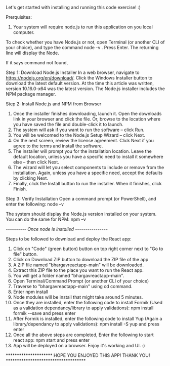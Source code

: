 Let's get started with installing and running this code exercise! :)

Prerquisites:
1. Your system will require node.js to run this application on you local computer.

To check whether you have Node.js or not, open Terminal (or another CLI of your choice), and type the command node -v . Press Enter. The returning line will display the Node.

If it says command not found,

Step 1: Download Node.js Installer
In a web browser, navigate to https://nodejs.org/en/download/. Click the Windows Installer button to download the latest default version. At the time this article was written, version 10.16.0-x64 was the latest version. The Node.js installer includes the NPM package manager.

Step 2: Install Node.js and NPM from Browser
1. Once the installer finishes downloading, launch it. Open the downloads link in your browser and click the file. Or, browse to the location where you have saved the file and double-click it to launch.
2. The system will ask if you want to run the software – click Run.
3. You will be welcomed to the Node.js Setup Wizard – click Next.
4. On the next screen, review the license agreement. Click Next if you agree to the terms and install the software.
5. The installer will prompt you for the installation location. Leave the default location, unless you have a specific need to install it somewhere else – then click Next.
6. The wizard will let you select components to include or remove from the installation. Again, unless you have a specific need, accept the defaults by clicking Next.
7. Finally, click the Install button to run the installer. When it finishes, click Finish.

Step 3: Verify Installation
Open a command prompt (or PowerShell), and enter the following:
node –v

The system should display the Node.js version installed on your system. You can do the same for NPM:
npm –v


*---------- Once node is installed ----------------*

Steps to be followed to download and deploy the React app:

1. Click on "Code" (green button) button on top right corner next to "Go to file" button.
2. Click on Download ZIP button to download the ZIP file of the app
3. A ZIP file named "bhargavreactapp-main" will be downloaded.
4. Extract this ZIP file to the place you want to run the React app.
5. You will get a folder named "bhargavreactapp-main".
6. Open Terminal/Command Prompt (or another CLI of your choice) 
7. Traverse to "bhargavreactapp-main" using cd command.
8. Enter npm install
9. Node modules will be install that might take around 5 minutes.
10. Once they are installed, enter the following code to install Formik (Used as a validation dependancy/library to apply validations):
    npm install formik --save
     and press enter
11. After Formik is installed, enter the following code to install Yup (Again a library/dependancy to apply validations):
    npm install -S yup
     and press enter
12. Once all the above steps are completed, Enter the following to start react app:
    npm start
     and press enter
13. App will be deployed on a browser. Enjoy it's working and UI. :)

********************* HOPE YOU ENJOYED THIS APP! THANK YOU! ************************************

